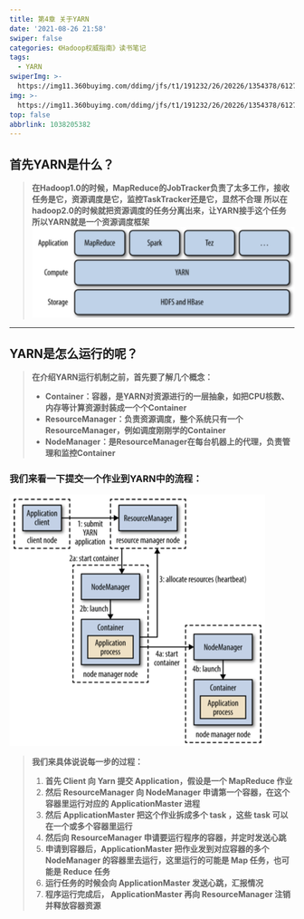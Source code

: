 ```yaml
---
title: 第4章 关于YARN
date: '2021-08-26 21:58'
swiper: false
categories: 《Hadoop权威指南》读书笔记
tags:
  - YARN
swiperImg: >-
  https://img11.360buyimg.com/ddimg/jfs/t1/191232/26/20226/1354378/61279ecfE7a5da302/8462321e3a1fc65b.png
img: >-
  https://img11.360buyimg.com/ddimg/jfs/t1/191232/26/20226/1354378/61279ecfE7a5da302/8462321e3a1fc65b.png
top: false
abbrlink: 1038205382
---
```



## 首先YARN是什么？
> **在Hadoop1.0的时候，MapReduce的JobTracker负责了太多工作，接收任务是它，资源调度是它，监控TaskTracker还是它，显然不合理**
> **所以在hadoop2.0的时候就把资源调度的任务分离出来，让YARN接手这个任务**
> **所以YARN就是一个资源调度框架**
> ![](/medias/第4章关于YARN/0.png)


---

## YARN是怎么运行的呢？
> **在介绍YARN运行机制之前，首先要了解几个概念：**
> - **Container：容器，是YARN对资源进行的一层抽象，如把CPU核数、内存等计算资源封装成一个个Container**
> - **ResourceManager：负责资源调度，整个系统只有一个ResourceManager，例如调度刚刚学的Container**
> - **NodeManager：是ResourceManager在每台机器上的代理，负责管理和监控Container**

### 我们来看一下提交一个作业到YARN中的流程：
![](/medias/第4章关于YARN/1.png)
> **我们来具体说说每一步的过程：**
> 1. **首先 Client 向 Yarn 提交 Application，假设是一个 MapReduce 作业**
> 1. **然后 ResourceManager 向 NodeManager 申请第一个容器，在这个容器里运行对应的 ApplicationMaster 进程**
> 1. **然后 ApplicationMaster 把这个作业拆成多个 task ，这些 task 可以在一个或多个容器里运行**
> 1. **然后向 ResourceManager 申请要运行程序的容器，并定时发送心跳**
> 1. **申请到容器后，ApplicationMaster 把作业发到对应容器的多个 NodeManager 的容器里去运行，这里运行的可能是 Map 任务，也可能是 Reduce 任务**
> 1. **运行任务的时候会向 ApplicationMaster 发送心跳，汇报情况**
> 1. **程序运行完成后， ApplicationMaster 再向 ResourceManager 注销并释放容器资源**
